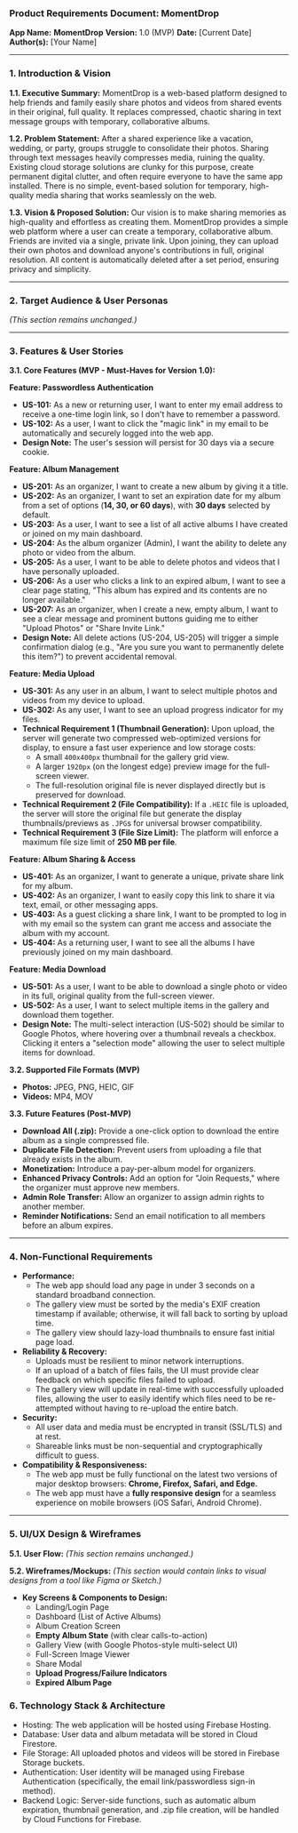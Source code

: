 ### **Product Requirements Document: MomentDrop**

**App Name:** **MomentDrop**
**Version:** 1.0 (MVP)
**Date:** [Current Date]
**Author(s):** [Your Name]

---

### **1. Introduction & Vision**

**1.1. Executive Summary:**
MomentDrop is a web-based platform designed to help friends and family easily share photos and videos from shared events in their original, full quality. It replaces compressed, chaotic sharing in text message groups with temporary, collaborative albums.

**1.2. Problem Statement:**
After a shared experience like a vacation, wedding, or party, groups struggle to consolidate their photos. Sharing through text messages heavily compresses media, ruining the quality. Existing cloud storage solutions are clunky for this purpose, create permanent digital clutter, and often require everyone to have the same app installed. There is no simple, event-based solution for temporary, high-quality media sharing that works seamlessly on the web.

**1.3. Vision & Proposed Solution:**
Our vision is to make sharing memories as high-quality and effortless as creating them. MomentDrop provides a simple web platform where a user can create a temporary, collaborative album. Friends are invited via a single, private link. Upon joining, they can upload their own photos and download anyone's contributions in full, original resolution. All content is automatically deleted after a set period, ensuring privacy and simplicity.

---

### **2. Target Audience & User Personas**

*(This section remains unchanged.)*

---

### **3. Features & User Stories**

**3.1. Core Features (MVP - Must-Haves for Version 1.0):**

**Feature: Passwordless Authentication**
*   **US-101:** As a new or returning user, I want to enter my email address to receive a one-time login link, so I don't have to remember a password.
*   **US-102:** As a user, I want to click the "magic link" in my email to be automatically and securely logged into the web app.
*   **Design Note:** The user's session will persist for 30 days via a secure cookie.

**Feature: Album Management**
*   **US-201:** As an organizer, I want to create a new album by giving it a title.
*   **US-202:** As an organizer, I want to set an expiration date for my album from a set of options (**14, 30, or 60 days**), with **30 days** selected by default.
*   **US-203:** As a user, I want to see a list of all active albums I have created or joined on my main dashboard.
*   **US-204:** As the album organizer (Admin), I want the ability to delete any photo or video from the album.
*   **US-205:** As a user, I want to be able to delete photos and videos that I have personally uploaded.
*   **US-206:** As a user who clicks a link to an expired album, I want to see a clear page stating, "This album has expired and its contents are no longer available."
*   **US-207:** As an organizer, when I create a new, empty album, I want to see a clear message and prominent buttons guiding me to either "Upload Photos" or "Share Invite Link."
*   **Design Note:** All delete actions (US-204, US-205) will trigger a simple confirmation dialog (e.g., "Are you sure you want to permanently delete this item?") to prevent accidental removal.

**Feature: Media Upload**
*   **US-301:** As any user in an album, I want to select multiple photos and videos from my device to upload.
*   **US-302:** As any user, I want to see an upload progress indicator for my files.
*   **Technical Requirement 1 (Thumbnail Generation):** Upon upload, the server will generate two compressed web-optimized versions for display, to ensure a fast user experience and low storage costs:
    *   A small `400x400px` thumbnail for the gallery grid view.
    *   A larger `1920px` (on the longest edge) preview image for the full-screen viewer.
    *   The full-resolution original file is never displayed directly but is preserved for download.
*   **Technical Requirement 2 (File Compatibility):** If a `.HEIC` file is uploaded, the server will store the original file but generate the display thumbnails/previews as `.JPG`s for universal browser compatibility.
*   **Technical Requirement 3 (File Size Limit):** The platform will enforce a maximum file size limit of **250 MB per file**.

**Feature: Album Sharing & Access**
*   **US-401:** As an organizer, I want to generate a unique, private share link for my album.
*   **US-402:** As an organizer, I want to easily copy this link to share it via text, email, or other messaging apps.
*   **US-403:** As a guest clicking a share link, I want to be prompted to log in with my email so the system can grant me access and associate the album with my account.
*   **US-404:** As a returning user, I want to see all the albums I have previously joined on my main dashboard.

**Feature: Media Download**
*   **US-501:** As a user, I want to be able to download a single photo or video in its full, original quality from the full-screen viewer.
*   **US-502:** As a user, I want to select multiple items in the gallery and download them together.
*   **Design Note:** The multi-select interaction (US-502) should be similar to Google Photos, where hovering over a thumbnail reveals a checkbox. Clicking it enters a "selection mode" allowing the user to select multiple items for download.

**3.2. Supported File Formats (MVP)**
*   **Photos:** JPEG, PNG, HEIC, GIF
*   **Videos:** MP4, MOV

**3.3. Future Features (Post-MVP)**
*   **Download All (.zip):** Provide a one-click option to download the entire album as a single compressed file.
*   **Duplicate File Detection:** Prevent users from uploading a file that already exists in the album.
*   **Monetization:** Introduce a pay-per-album model for organizers.
*   **Enhanced Privacy Controls:** Add an option for "Join Requests," where the organizer must approve new members.
*   **Admin Role Transfer:** Allow an organizer to assign admin rights to another member.
*   **Reminder Notifications:** Send an email notification to all members before an album expires.

---

### **4. Non-Functional Requirements**

*   **Performance:**
    *   The web app should load any page in under 3 seconds on a standard broadband connection.
    *   The gallery view must be sorted by the media's EXIF creation timestamp if available; otherwise, it will fall back to sorting by upload time.
    *   The gallery view should lazy-load thumbnails to ensure fast initial page load.
*   **Reliability & Recovery:**
    *   Uploads must be resilient to minor network interruptions.
    *   If an upload of a batch of files fails, the UI must provide clear feedback on which specific files failed to upload.
    *   The gallery view will update in real-time with successfully uploaded files, allowing the user to easily identify which files need to be re-attempted without having to re-upload the entire batch.
*   **Security:**
    *   All user data and media must be encrypted in transit (SSL/TLS) and at rest.
    *   Shareable links must be non-sequential and cryptographically difficult to guess.
*   **Compatibility & Responsiveness:**
    *   The web app must be fully functional on the latest two versions of major desktop browsers: **Chrome, Firefox, Safari, and Edge.**
    *   The web app must have a **fully responsive design** for a seamless experience on mobile browsers (iOS Safari, Android Chrome).

---

### **5. UI/UX Design & Wireframes**

**5.1. User Flow:**
*(This section remains unchanged.)*

**5.2. Wireframes/Mockups:**
*(This section would contain links to visual designs from a tool like Figma or Sketch.)*
*   **Key Screens & Components to Design:**
    *   Landing/Login Page
    *   Dashboard (List of Active Albums)
    *   Album Creation Screen
    *   **Empty Album State** (with clear calls-to-action)
    *   Gallery View (with Google Photos-style multi-select UI)
    *   Full-Screen Image Viewer
    *   Share Modal
    *   **Upload Progress/Failure Indicators**
    *   **Expired Album Page**

### 6. Technology Stack & Architecture
* Hosting: The web application will be hosted using Firebase Hosting.
* Database: User data and album metadata will be stored in Cloud Firestore.
* File Storage: All uploaded photos and videos will be stored in Firebase Storage buckets.
* Authentication: User identity will be managed using Firebase Authentication (specifically, the email link/passwordless sign-in method).
* Backend Logic: Server-side functions, such as automatic album expiration, thumbnail generation, and .zip file creation, will be handled by Cloud Functions for Firebase.